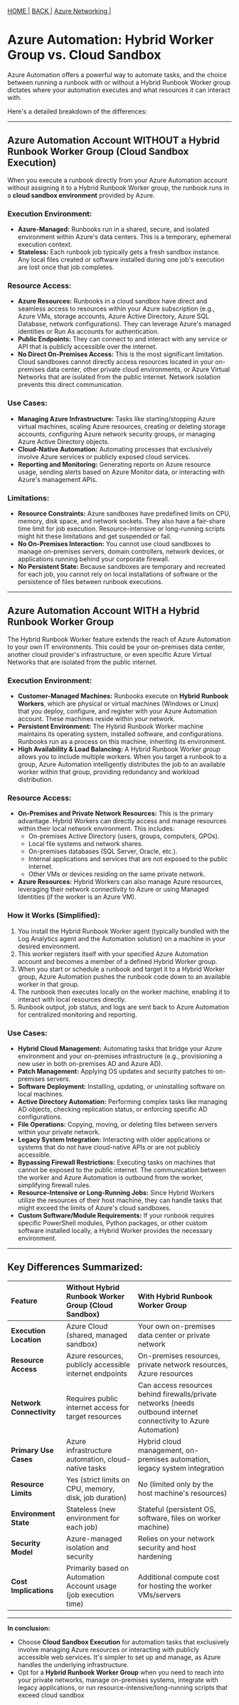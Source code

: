 [HOME |](https://rajeshsadashiva.github.io/)
[BACK |](./..)
[Azure Networking |](./AzureNetworking.html)

# Azure Automation: Hybrid Worker Group vs. Cloud Sandbox

Azure Automation offers a powerful way to automate tasks, and the choice between running a runbook with or without a Hybrid Runbook Worker group dictates where your automation executes and what resources it can interact with.

Here's a detailed breakdown of the differences:

---

## Azure Automation Account WITHOUT a Hybrid Runbook Worker Group (Cloud Sandbox Execution)

When you execute a runbook directly from your Azure Automation account without assigning it to a Hybrid Runbook Worker group, the runbook runs in a **cloud sandbox environment** provided by Azure.

### Execution Environment:

* **Azure-Managed:** Runbooks run in a shared, secure, and isolated environment within Azure's data centers. This is a temporary, ephemeral execution context.
* **Stateless:** Each runbook job typically gets a fresh sandbox instance. Any local files created or software installed during one job's execution are lost once that job completes.

### Resource Access:

* **Azure Resources:** Runbooks in a cloud sandbox have direct and seamless access to resources within your Azure subscription (e.g., Azure VMs, storage accounts, Azure Active Directory, Azure SQL Database, network configurations). They can leverage Azure's managed identities or Run As accounts for authentication.
* **Public Endpoints:** They can connect to and interact with any service or API that is publicly accessible over the internet.
* **No Direct On-Premises Access:** This is the most significant limitation. Cloud sandboxes cannot directly access resources located in your on-premises data center, other private cloud environments, or Azure Virtual Networks that are isolated from the public internet. Network isolation prevents this direct communication.

### Use Cases:

* **Managing Azure Infrastructure:** Tasks like starting/stopping Azure virtual machines, scaling Azure resources, creating or deleting storage accounts, configuring Azure network security groups, or managing Azure Active Directory objects.
* **Cloud-Native Automation:** Automating processes that exclusively involve Azure services or publicly exposed cloud services.
* **Reporting and Monitoring:** Generating reports on Azure resource usage, sending alerts based on Azure Monitor data, or interacting with Azure's management APIs.

### Limitations:

* **Resource Constraints:** Azure sandboxes have predefined limits on CPU, memory, disk space, and network sockets. They also have a fair-share time limit for job execution. Resource-intensive or long-running scripts might hit these limitations and get suspended or fail.
* **No On-Premises Interaction:** You cannot use cloud sandboxes to manage on-premises servers, domain controllers, network devices, or applications running behind your corporate firewall.
* **No Persistent State:** Because sandboxes are temporary and recreated for each job, you cannot rely on local installations of software or the persistence of files between runbook executions.

---

## Azure Automation Account WITH a Hybrid Runbook Worker Group

The Hybrid Runbook Worker feature extends the reach of Azure Automation to your own IT environments. This could be your on-premises data center, another cloud provider's infrastructure, or even specific Azure Virtual Networks that are isolated from the public internet.

### Execution Environment:

* **Customer-Managed Machines:** Runbooks execute on **Hybrid Runbook Workers**, which are physical or virtual machines (Windows or Linux) that you deploy, configure, and register with your Azure Automation account. These machines reside within *your* network.
* **Persistent Environment:** The Hybrid Runbook Worker machine maintains its operating system, installed software, and configurations. Runbooks run as a process on this machine, inheriting its environment.
* **High Availability & Load Balancing:** A Hybrid Runbook Worker *group* allows you to include multiple workers. When you target a runbook to a group, Azure Automation intelligently distributes the job to an available worker within that group, providing redundancy and workload distribution.

### Resource Access:

* **On-Premises and Private Network Resources:** This is the primary advantage. Hybrid Workers can directly access and manage resources within their local network environment. This includes:
    * On-premises Active Directory (users, groups, computers, GPOs).
    * Local file systems and network shares.
    * On-premises databases (SQL Server, Oracle, etc.).
    * Internal applications and services that are not exposed to the public internet.
    * Other VMs or devices residing on the same private network.
* **Azure Resources:** Hybrid Workers can also manage Azure resources, leveraging their network connectivity to Azure or using Managed Identities (if the worker is an Azure VM).

### How it Works (Simplified):

1.  You install the Hybrid Runbook Worker agent (typically bundled with the Log Analytics agent and the Automation solution) on a machine in your desired environment.
2.  This worker registers itself with your specified Azure Automation account and becomes a member of a defined Hybrid Worker group.
3.  When you start or schedule a runbook and target it to a Hybrid Worker group, Azure Automation pushes the runbook code down to an available worker in that group.
4.  The runbook then executes locally on the worker machine, enabling it to interact with local resources directly.
5.  Runbook output, job status, and logs are sent back to Azure Automation for centralized monitoring and reporting.

### Use Cases:

* **Hybrid Cloud Management:** Automating tasks that bridge your Azure environment and your on-premises infrastructure (e.g., provisioning a new user in both on-premises AD and Azure AD).
* **Patch Management:** Applying OS updates and security patches to on-premises servers.
* **Software Deployment:** Installing, updating, or uninstalling software on local machines.
* **Active Directory Automation:** Performing complex tasks like managing AD objects, checking replication status, or enforcing specific AD configurations.
* **File Operations:** Copying, moving, or deleting files between servers within your private network.
* **Legacy System Integration:** Interacting with older applications or systems that do not have cloud-native APIs or are not publicly accessible.
* **Bypassing Firewall Restrictions:** Executing tasks on machines that cannot be exposed to the public internet. The communication between the worker and Azure Automation is outbound from the worker, simplifying firewall rules.
* **Resource-Intensive or Long-Running Jobs:** Since Hybrid Workers utilize the resources of their host machine, they can handle tasks that might exceed the limits of Azure's cloud sandboxes.
* **Custom Software/Module Requirements:** If your runbook requires specific PowerShell modules, Python packages, or other custom software installed locally, a Hybrid Worker provides the necessary environment.

---

## Key Differences Summarized:

| Feature                  | Without Hybrid Runbook Worker Group (Cloud Sandbox)         | With Hybrid Runbook Worker Group                      |
| :----------------------- | :---------------------------------------------------------- | :---------------------------------------------------- |
| **Execution Location** | Azure Cloud (shared, managed sandbox)                       | Your own on-premises data center or private network   |
| **Resource Access** | Azure resources, publicly accessible internet endpoints     | On-premises resources, private network resources, Azure resources |
| **Network Connectivity** | Requires public internet access for target resources        | Can access resources behind firewalls/private networks (needs outbound internet connectivity to Azure Automation) |
| **Primary Use Cases** | Azure infrastructure automation, cloud-native tasks         | Hybrid cloud management, on-premises automation, legacy system integration |
| **Resource Limits** | Yes (strict limits on CPU, memory, disk, job duration)      | No (limited only by the host machine's resources)     |
| **Environment State** | Stateless (new environment for each job)                    | Stateful (persistent OS, software, files on worker machine) |
| **Security Model** | Azure-managed isolation and security                        | Relies on your network security and host hardening    |
| **Cost Implications** | Primarily based on Automation Account usage (job execution time) | Additional compute cost for hosting the worker VMs/servers |

---

**In conclusion:**

* Choose **Cloud Sandbox Execution** for automation tasks that exclusively involve managing Azure resources or interacting with publicly accessible web services. It's simpler to set up and manage, as Azure handles the underlying infrastructure.
* Opt for a **Hybrid Runbook Worker Group** when you need to reach into your private networks, manage on-premises systems, integrate with legacy applications, or run resource-intensive/long-running scripts that exceed cloud sandbox

